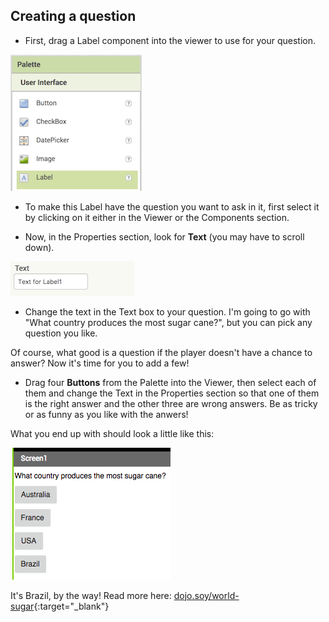 ## Creating a question

+ First, drag a Label component into the viewer to use for your question. 

![](images/Label.png)


+ To make this Label have the question you want to ask in it, first select it by clicking on it either in the Viewer or the Components section. 

+ Now, in the Properties section, look for **Text** (you may have to scroll down). 

![](images/Properties-text.png)  
  
+ Change the text in the Text box to your question. I'm going to go with "What country produces the most sugar cane?", but you can pick any question you like.

Of course, what good is a question if the player doesn't have a chance to answer? Now it's time for you to add a few! 

+ Drag four **Buttons** from the Palette into the Viewer, then select each of them and change the Text in the Properties section so that one of them is the right answer and the other three are wrong answers. Be as tricky or as funny as you like with the anwers!

What you end up with should look a little like this: 

![](images/qn1.png)

It's Brazil, by the way! Read more here: [dojo.soy/world-sugar](http://dojo.soy/world-sugar){:target="_blank"}
